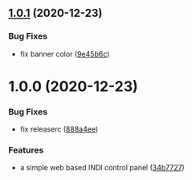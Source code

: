 ## [1.0.1](https://github.com/rickbassham/indi-web/compare/v1.0.0...v1.0.1) (2020-12-23)


### Bug Fixes

* fix banner color ([9e45b6c](https://github.com/rickbassham/indi-web/commit/9e45b6c2699e6e5204fd8202e2a5710d6ba5afd0))

# 1.0.0 (2020-12-23)


### Bug Fixes

* fix releaserc ([888a4ee](https://github.com/rickbassham/indi-web/commit/888a4ee31464dccca8a18e321a3630318b58e62b))


### Features

* a simple web based INDI control panel ([34b7727](https://github.com/rickbassham/indi-web/commit/34b7727cdefed18287d524ea2d8cf0e38667c886))
